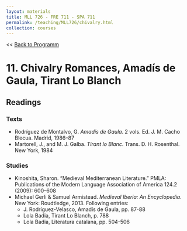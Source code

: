 ```yaml
---
layout: materials
title: MLL 726 - FRE 711 - SPA 711
permalink: /teaching/MLL726/chivalry.html
collection: courses
---
```


<< [Back to Programm](index.html)

# 11. Chivalry Romances, Amadís de Gaula, Tirant Lo Blanch


## Readings 
### Texts
* Rodríguez de Montalvo, G. *Amadís de Gaula*. 2 vols. Ed.
J. M. Cacho Blecua. Madrid, 1986–87
* Martorell, J., and M. J. Galba. *Tirant lo Blanc*. Trans. D. H. Rosenthal. New York, 1984

### Studies 
* Kinoshita, Sharon. “Medieval Mediterranean Literature.” PMLA: Publications of the Modern Language Association of America 124.2 (2009): 600–608
* Michael Gerli & Samuel Armistead. *Medieval Iberia: An Encyclopedia*. New York: Roudtledge, 2013. Following entries:
	* J. Rodríguez-Velasco, Amadís de Gaula, pp. 87-88
	* Lola Badia, Tirant Lo Blanch, p. 788
	* Lola Badia, Literatura catalana, pp. 504-506
